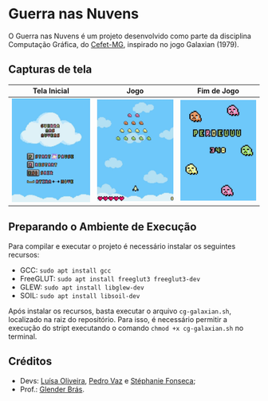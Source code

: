 # Guerra nas Nuvens
O Guerra nas Nuvens é um projeto desenvolvido como parte da disciplina Computação Gráfica, do [Cefet-MG](https://cefetmg.br), inspirado no jogo Galaxian (1979).

## Capturas de tela
| Tela Inicial | Jogo | Fim de Jogo |
|:-------------------------------:|:----------------------:|:----------------------------:|
|![intro-do-jogo](docs/intro.jpg) | ![jogo](docs/jogo.jpg) | ![fim-do-jogo](docs/fim.jpg) |


## Preparando o Ambiente de Execução
Para compilar e executar o projeto é necessário instalar os seguintes recursos:
- GCC: `sudo apt install gcc`
- FreeGLUT: `sudo apt install freeglut3 freeglut3-dev`
- GLEW: `sudo apt install libglew-dev`
- SOIL: `sudo apt install libsoil-dev`

Após instalar os recursos, basta executar o arquivo `cg-galaxian.sh`, localizado na raiz do repositório. Para isso, é necessário permitir a execução do stript executando o comando `chmod +x cg-galaxian.sh` no terminal.

## Créditos
- Devs: [Luísa Oliveira](https://github.com/luisaoliveira), [Pedro Vaz](https://github.com/vazConnected) e [Stéphanie Fonseca](https://github.com/steponnie);
- Prof.: [Glender Brás](https://github.com/glenderbras).
